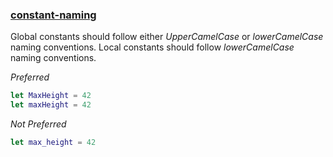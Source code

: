 ### [constant-naming](https://github.com/sleekbyte/tailor/issues/12)
Global constants should follow either *UpperCamelCase* or *lowerCamelCase* naming conventions. Local constants should follow *lowerCamelCase* naming conventions.

*Preferred*
```swift
let MaxHeight = 42
let maxHeight = 42
```

*Not Preferred*
```swift
let max_height = 42
```
